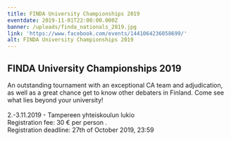 ```yaml
---
title: FINDA University Championships 2019
eventdate: 2019-11-01T22:00:00.000Z
banner: /uploads/finda_nationals_2019.jpg
link: 'https://www.facebook.com/events/1441064236058699/'
alt: FINDA University Championships 2019
---
```

## FINDA University Championships 2019

An outstanding tournament with an exceptional CA team and adjudication, as well as a great chance get to know other debaters in Finland. Come see what lies beyond your university!\
\
2.-3.11.2019 - Tampereen yhteiskoulun lukio\
Registration fee: 30 € per person. \
Registration deadline: 27th of October 2019, 23:59
